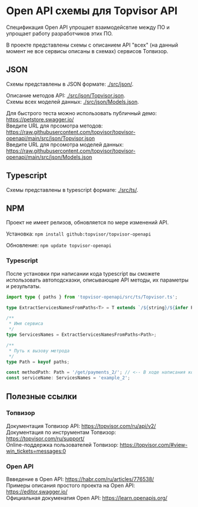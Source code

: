# Open API схемы для Topvisor API

Спецификация Open API упрощает взаимодейсвтие между ПО и упрощает работу разработчиков этих ПО.

В проекте представлены схемы с описанием API "всех" (на данный момент не все сервисы описаны в схемах) сервисов Топвизор.

## JSON

Схемы представлены в JSON формате: [./src/json/](./src/json).

Описание методов API: [./src/json/Topvisor.json](./src/json/Topvisor.json).  
Схемы всех моделей данных: [./src/json/Models.json](./src/json/Models.json).

Для быстрого теста можно использовать публичный демо: https://petstore.swagger.io/  
Введите URL для прсомотра методов: https://raw.githubusercontent.com/topvisor/topvisor-openapi/main/src/json/Topvisor.json  
Введите URL для прсомотра моделей данных: https://raw.githubusercontent.com/topvisor/topvisor-openapi/main/src/json/Models.json

## Typescript

Схемы представлены в typescript формате: [./src/ts/](./src/ts).

## NPM

Проект не имеет релизов, обновляется по мере изменений API.

Установка: `npm install github:topvisor/topvisor-openapi`

Обновление: `npm update topvisor-openapi`

### Typescript

После установки при написании кода typescript вы сможете использовать автоподсказки, описывающие API методы, их параметры и результаты.

```typescript
import type { paths } from 'topvisor-openapi/src/ts/Topvisor.ts';

type ExtractServicesNamesFromPaths<T> = T extends `/${string}/${infer P}/${string}` ? P : never

/**
 * Имя сервиса
 */
type ServicesNames = ExtractServicesNamesFromPaths<Path>;

/**
 * Путь к вызову метрода
 */
type Path = keyof paths;

const methodPath: Path = '/get/payments_2/'; // <-- В ходе написания кода вы будете получать подсказки
const serviceName: ServicesNames = 'example_2';
```

## Полезные ссылки

### Топвизор

Документация Топвизор API: https://topvisor.com/ru/api/v2/  
Документация по инструментам Топвизор: https://topvisor.com/ru/support/  
Online-поддержка пользователей Топвизор: https://topvisor.com/#view-win_tickets=messages:0

### Open API

Ввведение в Open API: https://habr.com/ru/articles/776538/  
Примеры описания простого проекта на Open API: https://editor.swagger.io/  
Официальная докуменатия Open API: https://learn.openapis.org/